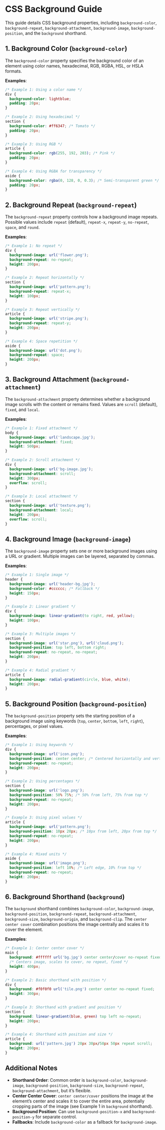 # CSS Background Guide

This guide details CSS background properties, including `background-color`, `background-repeat`, `background-attachment`, `background-image`, `background-position`, and the `background` shorthand. 

## 1. Background Color (`background-color`)
The `background-color` property specifies the background color of an element using color names, hexadecimal, RGB, RGBA, HSL, or HSLA formats.

**Examples**:
```css
/* Example 1: Using a color name */
div {
  background-color: lightblue;
  padding: 20px;
}

/* Example 2: Using hexadecimal */
section {
  background-color: #ff6347; /* Tomato */
  padding: 20px;
}

/* Example 3: Using RGB */
article {
  background-color: rgb(255, 192, 203); /* Pink */
  padding: 20px;
}

/* Example 4: Using RGBA for transparency */
aside {
  background-color: rgba(0, 128, 0, 0.3); /* Semi-transparent green */
  padding: 20px;
}
```

## 2. Background Repeat (`background-repeat`)
The `background-repeat` property controls how a background image repeats. Possible values include `repeat` (default), `repeat-x`, `repeat-y`, `no-repeat`, `space`, and `round`.

**Examples**:
```css
/* Example 1: No repeat */
div {
  background-image: url('flower.png');
  background-repeat: no-repeat;
  height: 200px;
}

/* Example 2: Repeat horizontally */
section {
  background-image: url('pattern.png');
  background-repeat: repeat-x;
  height: 100px;
}

/* Example 3: Repeat vertically */
article {
  background-image: url('stripe.png');
  background-repeat: repeat-y;
  height: 200px;
}

/* Example 4: Space repetition */
aside {
  background-image: url('dot.png');
  background-repeat: space;
  height: 200px;
}
```

## 3. Background Attachment (`background-attachment`)
The `background-attachment` property determines whether a background image scrolls with the content or remains fixed. Values are `scroll` (default), `fixed`, and `local`.

**Examples**:
```css
/* Example 1: Fixed attachment */
body {
  background-image: url('landscape.jpg');
  background-attachment: fixed;
  height: 500px;
}

/* Example 2: Scroll attachment */
div {
  background-image: url('bg-image.jpg');
  background-attachment: scroll;
  height: 300px;
  overflow: scroll;
}

/* Example 3: Local attachment */
section {
  background-image: url('texture.png');
  background-attachment: local;
  height: 200px;
  overflow: scroll;
}
```

## 4. Background Image (`background-image`)
The `background-image` property sets one or more background images using a URL or gradient. Multiple images can be layered, separated by commas.

**Examples**:
```css
/* Example 1: Single image */
header {
  background-image: url('header-bg.jpg');
  background-color: #cccccc; /* Fallback */
  height: 150px;
}

/* Example 2: Linear gradient */
div {
  background-image: linear-gradient(to right, red, yellow);
  height: 100px;
}

/* Example 3: Multiple images */
section {
  background-image: url('star.png'), url('cloud.png');
  background-position: top left, bottom right;
  background-repeat: no-repeat, no-repeat;
  height: 200px;
}

/* Example 4: Radial gradient */
article {
  background-image: radial-gradient(circle, blue, white);
  height: 200px;
}
```

## 5. Background Position (`background-position`)
The `background-position` property sets the starting position of a background image using keywords (`top`, `center`, `bottom`, `left`, `right`), percentages, or pixel values.

**Examples**:
```css
/* Example 1: Using keywords */
div {
  background-image: url('icon.png');
  background-position: center center; /* Centered horizontally and vertically */
  background-repeat: no-repeat;
  height: 200px;
}

/* Example 2: Using percentages */
section {
  background-image: url('logo.png');
  background-position: 50% 75%; /* 50% from left, 75% from top */
  background-repeat: no-repeat;
  height: 200px;
}

/* Example 3: Using pixel values */
article {
  background-image: url('pattern.png');
  background-position: 10px 20px; /* 10px from left, 20px from top */
  background-repeat: no-repeat;
  height: 200px;
}

/* Example 4: Mixed units */
aside {
  background-image: url('image.png');
  background-position: left 10%; /* Left edge, 10% from top */
  background-repeat: no-repeat;
  height: 200px;
}
```

## 6. Background Shorthand (`background`)
The `background` shorthand combines `background-color`, `background-image`, `background-position`, `background-repeat`, `background-attachment`, `background-size`, `background-origin`, and `background-clip`. The `center center cover` combination positions the image centrally and scales it to cover the element.

**Examples**:
```css
/* Example 1: Center center cover */
main {
  background: #ffffff url('bg.jpg') center center/cover no-repeat fixed;
  /* Centers image, scales to cover, no repeat, fixed */
  height: 400px;
}

/* Example 2: Basic shorthand with position */
div {
  background: #f0f0f0 url('tile.png') center center no-repeat fixed;
  height: 300px;
}

/* Example 3: Shorthand with gradient and position */
section {
  background: linear-gradient(blue, green) top left no-repeat;
  height: 200px;
}

/* Example 4: Shorthand with position and size */
article {
  background: url('pattern.jpg') 20px 30px/50px 50px repeat scroll;
  height: 200px;
}
```

## Additional Notes
- **Shorthand Order**: Common order is `background-color`, `background-image`, `background-position`, `background-size`, `background-repeat`, `background-attachment`, but it’s flexible.
- **Center Center Cover**: `center center/cover` positions the image at the element’s center and scales it to cover the entire area, potentially cropping parts of the image (see Example 1 in `background` shorthand).
- **Background Position**: Can use `background-position-x` and `background-position-y` for separate control.
- **Fallbacks**: Include `background-color` as a fallback for `background-image`.
